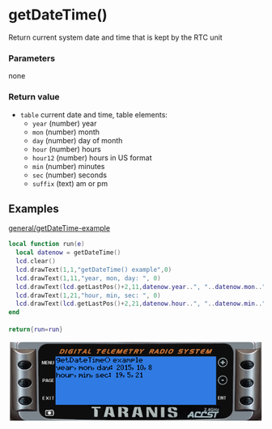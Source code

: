 # getDateTime\(\)

Return current system date and time that is kept by the RTC unit

### Parameters

none

### Return value

* `table` current date and time, table elements:
  * `year` \(number\) year
  * `mon` \(number\) month
  * `day` \(number\) day of month
  * `hour` \(number\) hours
  * `hour12` \(number\) hours in US format
  * `min` \(number\) minutes
  * `sec` \(number\) seconds
  * `suffix` \(text\) am or pm

## Examples

[general/getDateTime-example](https://raw.githubusercontent.com/opentx/lua-reference-guide/opentx_2.2/general/getDateTime-example.lua)

```lua
local function run(e)
  local datenow = getDateTime()
  lcd.clear()
  lcd.drawText(1,1,"getDateTime() example",0)
  lcd.drawText(1,11,"year, mon, day: ", 0)
  lcd.drawText(lcd.getLastPos()+2,11,datenow.year..", "..datenow.mon..", "..datenow.day,0)
  lcd.drawText(1,21,"hour, min, sec: ", 0)
  lcd.drawText(lcd.getLastPos()+2,21,datenow.hour..", "..datenow.min..", "..datenow.sec,0)
end

return{run=run}
```

![](../../.gitbook/assets/getDateTime-example%20%281%29.png)

